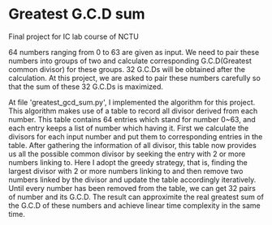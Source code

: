 # Greatest G.C.D sum
Final project for IC lab course of NCTU

64 numbers ranging from 0 to 63 are given as input. We need to pair these numbers into groups of two and calculate corresponding G.C.D(Greatest common divisor) for these groups. 32 G.C.Ds will be obtained after the calculation. At this project, we are asked to pair these numbers carefully so that the sum of these 32 G.C.Ds is maximized.

At file 'greatest_gcd_sum.py', I implemented the algorithm for this project. This algorithm makes use of a table to record all divisor derived from each number. This table contains 64 entries which stand for number 0~63, and each entry keeps a list of number which having it. First we calculate the divisors for each input number and put them to corresponding entries in the table. After gathering the information of all divisor, this table now provides us all the possible common divisor by seeking the entry with 2 or more numbers linking to. Here I adopt the greedy strategy, that is, finding the largest divisor with 2 or more numbers linking to and then remove two numbers linked by the divisor and update the table accordingly iteratively. Until every number has been removed from the table, we can get 32 pairs of number and its G.C.D. The result can approximite the real greatest sum of the G.C.D of these numbers and achieve linear time complexity in the same time. 
